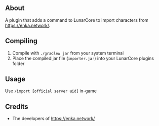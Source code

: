 ## About

A plugin that adds a command to LunarCore to import characters from https://enka.network/.

## Compiling

1. Compile with `./gradlew jar` from your system terminal
2. Place the compiled jar file (`importer.jar`) into your LunarCore plugins folder

## Usage

Use `/import [official server uid]` in-game

## Credits

- The developers of https://enka.network/